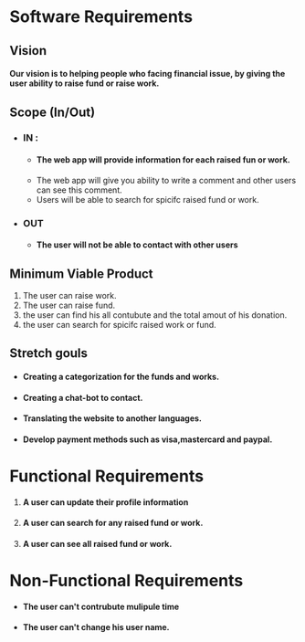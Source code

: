 # Software Requirements
## Vision
#### Our vision is to helping people who facing financial issue, by giving the user ability to raise fund or raise work.
## Scope (In/Out)

* ### IN :
  * #### The web app will provide information for each raised fun or work.
  * The web app will give you ability to write a comment and other users can see this comment.
  * Users will be able to search for spicifc raised fund or work.

* ### OUT
  * #### The user will not be able to contact with other users 
 
 ## Minimum Viable Product 
 1. The user can raise work.
 2. The user can raise fund.
 3. the user can find his all contubute and the total amout of his donation.
 4. the user can search for spicifc raised work or fund.

## Stretch gouls 

* #### Creating a categorization for the funds and works.

* #### Creating a chat-bot to contact.

* #### Translating the website to another languages.

* #### Develop payment methods such as visa,mastercard and paypal.

# Functional Requirements

1. #### A user can update their profile information
2. #### A user can search for any raised fund or work.
3. #### A user can see all  raised fund or work.


# Non-Functional Requirements 

* #### The user can't contrubute mulipule time 
* #### The  user can't change his user name.


